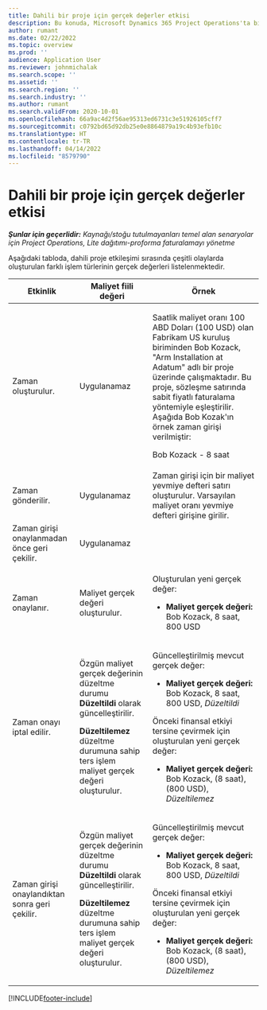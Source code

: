 ```yaml
---
title: Dahili bir proje için gerçek değerler etkisi
description: Bu konuda, Microsoft Dynamics 365 Project Operations'ta bir dahili proje için çeşitli etkinlikler sırasında Gerçek değerler tablosu üzerindeki etki hakkında bilgi sağlanmaktadır.
author: rumant
ms.date: 02/22/2022
ms.topic: overview
ms.prod: ''
audience: Application User
ms.reviewer: johnmichalak
ms.search.scope: ''
ms.assetid: ''
ms.search.region: ''
ms.search.industry: ''
ms.author: rumant
ms.search.validFrom: 2020-10-01
ms.openlocfilehash: 66a9ac4d2f56ae95313ed6731c3e51926105cff7
ms.sourcegitcommit: c0792bd65d92db25e0e8864879a19c4b93efb10c
ms.translationtype: HT
ms.contentlocale: tr-TR
ms.lasthandoff: 04/14/2022
ms.locfileid: "8579790"
---
```

# <a name="actuals-impact-for-an-internal-project"></a>Dahili bir proje için gerçek değerler etkisi

_**Şunlar için geçerlidir:** Kaynağı/stoğu tutulmayanları temel alan senaryolar için Project Operations, Lite dağıtımı-proforma faturalamayı yönetme_

Aşağıdaki tabloda, dahili proje etkileşimi sırasında çeşitli olaylarda oluşturulan farklı işlem türlerinin gerçek değerleri listelenmektedir.

| Etkinlik | Maliyet fiili değeri | Örnek |
|---|---|---|
| Zaman oluşturulur. | Uygulanamaz | <p>Saatlik maliyet oranı 100 ABD Doları (100 USD) olan Fabrikam US kuruluş biriminden Bob Kozack, "Arm Installation at Adatum" adlı bir proje üzerinde çalışmaktadır. Bu proje, sözleşme satırında sabit fiyatlı faturalama yöntemiyle eşleştirilir. Aşağıda Bob Kozak'ın örnek zaman girişi verilmiştir:</p><p>Bob Kozack - 8 saat</p> |
| Zaman gönderilir. | Uygulanamaz | Zaman girişi için bir maliyet yevmiye defteri satırı oluşturulur. Varsayılan maliyet oranı yevmiye defteri girişine girilir. |
| Zaman girişi onaylanmadan önce geri çekilir. | Uygulanamaz | |
| Zaman onaylanır. | Maliyet gerçek değeri oluşturulur. | <p>Oluşturulan yeni gerçek değer:</p><ul><li>**Maliyet gerçek değeri:** Bob Kozack, 8 saat, 800 USD</li></ul> |
| Zaman onayı iptal edilir. | <p>Özgün maliyet gerçek değerinin düzeltme durumu **Düzeltildi** olarak güncelleştirilir.</p><p>**Düzeltilemez** düzeltme durumuna sahip ters işlem maliyet gerçek değeri oluşturulur.</p> | <p>Güncelleştirilmiş mevcut gerçek değer:</p><ul><li>**Maliyet gerçek değeri:** Bob Kozack, 8 saat, 800 USD, *Düzeltildi*</li></ul><p>Önceki finansal etkiyi tersine çevirmek için oluşturulan yeni gerçek değer:</p><ul><li>**Maliyet gerçek değeri:** Bob Kozack, (8 saat), (800 USD), *Düzeltilemez*</li></ul> |
| Zaman girişi onaylandıktan sonra geri çekilir. | <p>Özgün maliyet gerçek değerinin düzeltme durumu **Düzeltildi** olarak güncelleştirilir.</p><p>**Düzeltilemez** düzeltme durumuna sahip ters işlem maliyet gerçek değeri oluşturulur.</p> | <p>Güncelleştirilmiş mevcut gerçek değer:</p><ul><li>**Maliyet gerçek değeri:** Bob Kozack, 8 saat, 800 USD, *Düzeltildi*</li></ul><p>Önceki finansal etkiyi tersine çevirmek için oluşturulan yeni gerçek değer:</p><ul><li>**Maliyet gerçek değeri:** Bob Kozack, (8 saat), (800 USD), *Düzeltilemez*</li></ul> |

[!INCLUDE[footer-include](../includes/footer-banner.md)]
